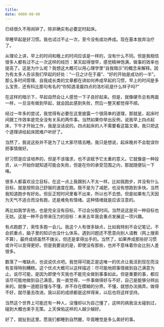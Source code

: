 ```yaml
---
title: 
date: 0000-00-00
---
```

已经很久不用闹钟了。除非确实有必要定时起床。

早睡早起是好习惯。我也试过不止一次，至今没有成功养成。现在基本放弃治疗了。

从理论上讲，早上的时间和晚上的时间应该是一样的，没有什么不同。但是我相信很多人都有过不止一次这样的经历：某天起得很早，感觉精神饱满，做事的效率也提高了。这是为什么呢？我想这大概可以用心理学里“自我暗示”的概念来解释。因为有太多人告诉我们早起的好处：“一日之计在于晨”、“好的开始是成功的一半”。那么多时间管理、自我成长类的文章都在讲如何养成早起的习惯，早上的时间是多么宝贵，还有科比那句有名的“你知道凌晨四点的洛杉矶是什么样子吗?”

在这样的暗示下，早起自然会让人感觉一下子良好起来。但是，就像硬币总有两面一样，一旦没有做到早起，就会因此感到失败，然后一整天都觉得不顺。

经过一年多的尝试，我觉得有必要在这里披露一个很简单的道理，那就是，起床时间跟工作效率是完全没有关系的两件事。当然如果你举出反例，说我早上四点起床，下午才开始工作，我是没话说的。四点起床的人不需要看这篇文章。我只把这个道理讲给起床困难户听好了。

当然了，我说这些并不是为了让大家尽情去睡。我只是想说，起床晚并不会耽误你把事情做好。

好习惯是应该培养的，但是不该强求，也不该赋予它太重的意义。它就像是一种投资，从一开始你就知道可能会失败，但是在你的承受范围之内，那就随便玩一下咯。

很多人都喜欢设立目标，在这一点上我跟别人不太一样。比如我跑步，并没有什么目标，就是按照自己舒服的速度在跑。既不是为了减肥，也没有想跑到多快。当然我知道跑步有好处。但反正短时间里看不出来，所以也不去想。但是如果有几天因为天气不适合而没有跑，还是难免有情绪。这种情绪就是应该注意的。

再比如我学吉他，也是完全没有目标。不过会分配时间。当然说这是另一种目标也无妨。这是一种不会带来压力的目标：未来五年我会重点发展这一项兴趣。

有点跑题了，索性多跑一会儿。我这个人有很多缺点，比如我特别不会记笔记，不会抓重点，脑子里的知识也没什么体系，遇到问题还不愿意向别人请教（网上搜索不算），最终成绩虽然不拨尖，但还是拿得出手的。当然了，如果养成那些好习惯或许可以变得更好。但是我要说的是，即使没有那些，也并不意味着你会比别人差很多。

数落了一堆缺点，也说说优点吧。我觉得可能正是这唯一的优点让我活到现在而没有变得特别糟糕。这个优点大概可以这样描述：尽可能地把事情做到自己满意为止。说尽可能，是因为即使今天我也不能完全做到事事如此。但是重要的事，都应该尽可能地做到自己满意。我一直觉得，一件事做得好与不好，自己是能够分辨出来的。就像一道题目懂与不懂，并不存在模糊的分界。不懂，就想办法搞弄。做得不好，就尽量去改进。我以前的成绩都是这样得来，以后也将这样坚持。

 

当然这个世界上可能还有一种人，没懂却以为自己懂了，这样的病我没太碰到过，碰到大概也束手无策。上天保佑这样的人越少越好。

 

好了，就扯到这里。愿我们都睡到自然醒，毕竟睡觉是多么美好的事。
